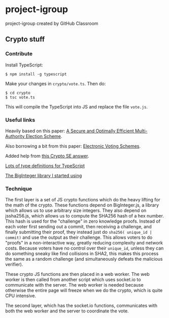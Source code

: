 # project-igroup
project-igroup created by GitHub Classroom

## Crypto stuff

### Contribute
Install TypeScript:
```
$ npm install -g typescript
```

Make your changes in `crypto/vote.ts`. Then do:
```
$ cd crypto
$ tsc vote.ts
```

This will compile the TypeScript into JS and replace the file `vote.js`.

### Useful links
Heavily based on this paper: [A Secure and Optimally Efficient Multi-Authority Election Scheme](http://www.win.tue.nl/~berry/papers/euro97.pdf).

Also borrowing a bit from this paper: [Electronic Voting Schemes](http://bezadis.ics.upjs.sk/old/files/other/rjaskova.pdf).

Added help from [this Crypto SE answer](http://crypto.stackexchange.com/questions/3474/approach-towards-anonymous-e-voting/3554#3554).

[Lots of type definitions for TypeScript](https://github.com/DefinitelyTyped/DefinitelyTyped)

[The BigInteger library I started using](https://github.com/peterolson/BigInteger.js)

### Technique
The first layer is a set of JS crypto functions which do the heavy lifting for the math of the crypto. These functions depend on BigInteger.js, a library which allows us to use arbitrary size integers. They also depend on jssha256.js, which allows us to compute the SHA256 hash of a hex number. This hash is used for the "challenge" in zero knowledge proofs. Instead of each voter first sending out a commit, then receiving a challenge, and finally submitting their proof, they instead just do `sha256( unique_id | commit)` and use the output as their challenge. This allows voters to do "proofs" in a non-interactive way, greatly reducing complexity and network costs. Because voters have no control over their `unique_id`, unless they can do something sneaky like find collisions in SHA2, this makes this process the same as a random challenge (and simultaneously defeats the malicious verifier).

These crypto JS functions are then placed in a web worker. The web worker is then called from another script which uses socket.io to communicate with the server. The web worker is needed because otherwise the entire page will freeze when we do the crypto, which is quite CPU intensive.

The second layer, which has the socket.io functions, communicates with both the web worker and the server to coordinate the vote.
